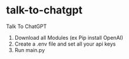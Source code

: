 # talk-to-chatgpt
Talk To ChatGPT

1. Download all Modules (ex Pip install OpenAI)
2. Create a .env file and set all your api keys
3. Run main.py
